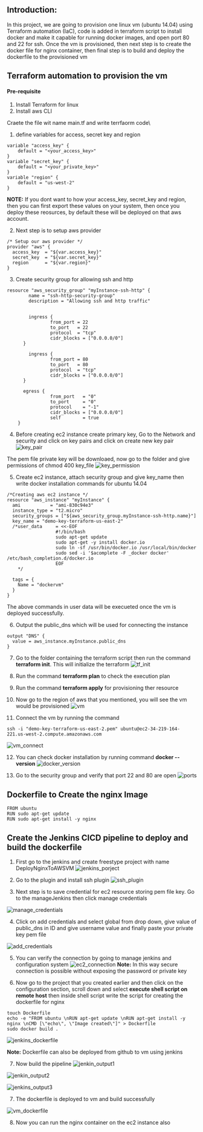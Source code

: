 ## Introduction:
In this project, we are going to provision one linux vm (ubuntu 14.04) using Terraform automation (IaC), code is added in terraform script to install docker and make it capable for running docker images, and open port 80 and 22 for ssh. Once the vm is provisioned, then next step is to create the docker file for nginx container, then final step is to build and deploy the dockerfile to the provisioned vm


## Terraform automation to provision the vm
#### Pre-requisite
1. Install Terraform for linux
2. Install aws CLI

Craete the file wit name main.tf and write terrfaorm code\
1. define variables for access, secret key and region
```
variable "access_key" {
	default = "<your_access_key>"
}
variable "secret_key" {
	default = "<your_private_key>"
}
variable "region" {
    default = "us-west-2"
}

```
**NOTE:** If you dont want to how your access_key, secret_key and region, then you can first export these values on your system, then once you deploy these reosurces, by default these will be deployed on that aws account.

2. Next step is to setup aws provider
```
/* Setup our aws provider */
provider "aws" {
  access_key  = "${var.access_key}"
  secret_key  = "${var.secret_key}"
  region      = "${var.region}"
}
```

3. Create security group for allowing ssh and http
```
resource "aws_security_group" "myInstance-ssh-http" {
        name = "ssh-http-security-group"
        description = "Allowing ssh and http traffic"


        ingress {
                from_port = 22
                to_port   = 22
                protocol  = "tcp"
                cidr_blocks = ["0.0.0.0/0"]
      }

        ingress {
                from_port = 80
                to_port   = 80
                protocol  = "tcp"
                cidr_blocks = ["0.0.0.0/0"]
      }

      egress {
                from_port   = "0"
                to_port     = "0"
                protocol    = "-1"
                cidr_blocks = ["0.0.0.0/0"]
                self        = true
    }
```
4. Before creating ec2 instance create primary key, 
Go to the Network and security and click on key pairs and click on create new key pair
![key_pair](./images/key_pair.png)

The pem file private key will be downloaed, now go to the folder and give permissions of chmod 400 key_file
![key_permission](./images/key_permission.png)


5. Create ec2 instance, attach security group and give key_name then write docker installation commands for ubuntu 14.04
```
/*Creating aws ec2 instance */
resource "aws_instance" "myInstance" {
  ami           = "ami-830c94e3"
  instance_type = "t2.micro"
  security_groups = ["${aws_security_group.myInstance-ssh-http.name}"]
  key_name = "demo-key-terraform-us-east-2"
  /*user_data     = <<-EOF
                  #!/bin/bash
                  sudo apt-get update
                  sudo apt-get -y install docker.io
                  sudo ln -sf /usr/bin/docker.io /usr/local/bin/docker
                  sudo sed -i '$acomplete -F _docker docker' /etc/bash_completion.d/docker.io                   
                  EOF
    */

  tags = {
    Name = "dockervm"
  }
}
```
The above commands in user data will be execueted once the vm is deployed successfully.

6. Output the public_dns which will be used for connecting the instance
```
output "DNS" {
  value = aws_instance.myInstance.public_dns
}
```

7. Go to the folder containing the terraform script then run the command **terraform init**. This will initialize the terraform
![tf_init](./images/tf_init.png)

8. Run the command **terraform plan** to check the execution plan

9. Run the command **terraform apply** for provisioning ther resource 

10. Now go to the region of aws that you mentioned, you will see the vm would be provisioned
![vm](./images/vm_ec2.png)

11. Connect the vm by running the command 
```
ssh -i "demo-key-terraform-us-east-2.pem" ubuntu@ec2-34-219-164-221.us-west-2.compute.amazonaws.com
```
![vm_connect](./images/vm_connect.png)

12. You can check docker installation by running command **docker --version**
![docker_version](./images/docker_version.png)

13. Go to the security group and verify that port 22 and 80 are open
![ports](./images/ports.png)

## Dockerfile to Create the nginx Image
```
FROM ubuntu
RUN sudo apt-get update
RUN sudo apt-get install -y nginx
```

## Create the Jenkins CICD pipeline to deploy and build the dockerfile
1. First go to the jenkins and create freestype project with name DeployNginxToAWSVM
![jenkins_porject](./images/jenkins_porject.png)

2. Go to the plugin and install ssh plugin
![ssh_plugin](./images/ssh_plugin.png)

3. Next step is to save credential for ec2 resource storing pem file key. Go to the manageJenkins then click manage credentials

![manage_credentials](./images/manage_credentials.png)

4. Click on add credentials and select global from drop down, give value of public_dns in ID and give username value and finally paste your private key pem file

![add_credentials](./images/add_credentials.png)

5. You can verify the connection by going to manage jenkins and configuration system
![ec2_connection](./images/ec2_connection.png)
**Note:** In this way secure connection is possible without exposing the password or private key

6. Now go to the project that you created earlier and then click on the configuration section, scroll down and select **execute shell script on remote host** then inside shell script write the script for creating the dockerfile for nginx
```
touch Dockerfile
echo -e "FROM ubuntu \nRUN apt-get update \nRUN apt-get install -y nginx \nCMD [\"echo\", \"Image created\"]" > Dockerfile
sudo docker build .
```
![jenkins_dockerfile](./images/jenkins_dockerfile.png)

**Note:** Dockerfile can also be deployed from github to vm using jenkins

7. Now build the pipeline 
![jenkin_output1](./images/jenkin_output1.png)

![jenkin_output2](./images/jenkin_output2.png)

![jenkins_output3](./images/jenkins_output3.png)

7. The dockerfile is deployed to vm and build successfully

![vm_dockerfile](./images/vm_dockerfile.png)

8. Now you can run the nginx container on the  ec2 instance also



